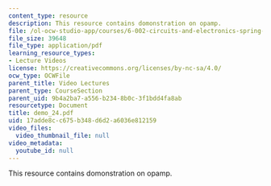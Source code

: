 ```yaml
---
content_type: resource
description: This resource contains domonstration on opamp.
file: /ol-ocw-studio-app/courses/6-002-circuits-and-electronics-spring-2007/17adde8cc675b348d6d2a6036e812159_demo_24.pdf
file_size: 39648
file_type: application/pdf
learning_resource_types:
- Lecture Videos
license: https://creativecommons.org/licenses/by-nc-sa/4.0/
ocw_type: OCWFile
parent_title: Video Lectures
parent_type: CourseSection
parent_uid: 9b4a2ba7-a556-b234-8b0c-3f1bdd4fa8ab
resourcetype: Document
title: demo_24.pdf
uid: 17adde8c-c675-b348-d6d2-a6036e812159
video_files:
  video_thumbnail_file: null
video_metadata:
  youtube_id: null
---
```

This resource contains domonstration on opamp.